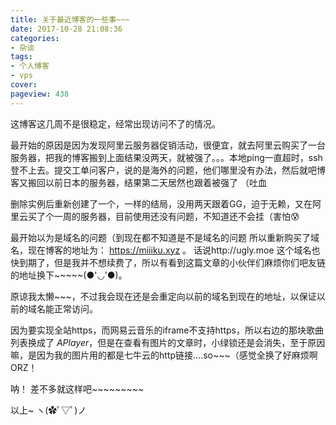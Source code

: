 ```yaml
---
title: 关于最近博客的一些事~~~
date: 2017-10-28 21:08:36
categories:
- 杂谈
tags:
- 个人博客
- vps
cover: 
pageview: 438
---
```


这博客这几周不是很稳定，经常出现访问不了的情况。 

最开始的原因是因为发现阿里云服务器促销活动，很便宜，就去阿里云购买了一台服务器，把我的博客搬到上面结果没两天，就被强了。。。本地ping一直超时，ssh登不上去。提交工单问客户，说的是海外的问题，他们哪里没有办法，然后就吧博客又搬回以前日本的服务器，结果第二天居然也跟着被强了 （吐血

删除实例后重新创建了一个，一样的结局，没用两天跟着GG，迫于无赖，又在阿里云买了个一周的服务器，目前使用还没有问题，不知道还不会挂（害怕😰

最开始以为是域名的问题（到现在都不知道是不是域名的问题 所以重新购买了域名，现在博客的地址为： https://miiiku.xyz 。 话说http://ugly.moe 这个域名也快到期了，但是我并不想续费了，所以有看到这篇文章的小伙伴们麻烦你们吧友链的地址换下~~~~~(●'◡'●)。

原谅我太懒~~~，不过我会现在还是会重定向以前的域名到现在的地址，以保证以前的域名能正常访问。

因为要实现全站https，而网易云音乐的iframe不支持https，所以右边的那块歌曲列表换成了  *APlayer*，但是在查看有图片的文章时，小绿锁还是会消失，至于原因嘛，是因为我的图片用的都是七牛云的http链接....so~~~（感觉全换了好麻烦啊 ORZ！

呐！ 差不多就这样吧~~~~~~~~~

以上~ ヽ(✿ﾟ▽ﾟ)ノ



